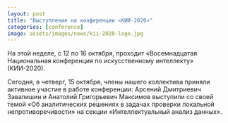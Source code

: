 ```yaml
---
layout: post
title: "Выступление на конференции «КИИ-2020»"
categories: [conference]
image: assets/images/news/kii-2020-logo.jpg
---
```


На этой неделе, с 12 по 16 октября, проходит «Восемнадцатая Национальная конференция по искусственному интеллекту» (КИИ-2020).

Сегодня, в четверг, 15 октября, члены нашего коллектива приняли активное участие в работе конференции: Арсений Дмитриевич Завалишин и Анатолий Григорьевич Максимов выступили со своей темой «Об аналитических решениях в задачах проверки локальной непротиворечивости» на секции «Интеллектуальный анализ данных».